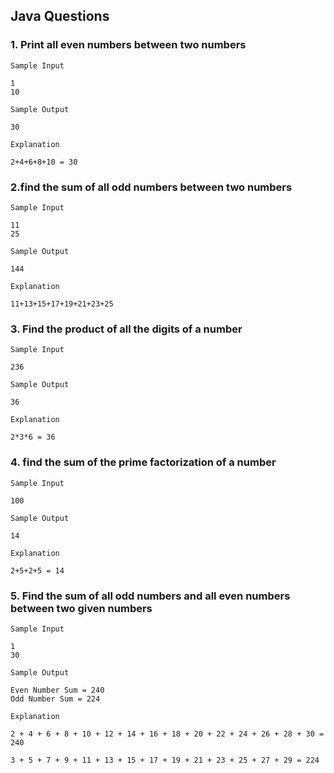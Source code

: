 ## Java Questions

### 1. Print all even numbers between two numbers
`Sample Input`
```
1
10
```

`Sample Output`
```
30
```

`Explanation`

```
2+4+6+8+10 = 30
```


### 2.find the sum of all odd numbers between two numbers
`Sample Input`
```
11
25
```

`Sample Output`
```
144
```

`Explanation`

```
11+13+15+17+19+21+23+25
```


### 3. Find the product of all the digits of a number
`Sample Input`
```
236
```

`Sample Output`
```
36
```

`Explanation`

```
2*3*6 = 36
```

### 4. find the sum of the prime factorization of a number
`Sample Input`
```
100
```

`Sample Output`
```
14
```

`Explanation`

```
2+5+2+5 = 14
```


### 5. Find the sum of all odd numbers and all even numbers between two given numbers
`Sample Input`
```
1
30
```

`Sample Output`
```
Even Number Sum = 240
Odd Number Sum = 224
```

`Explanation`

```
2 + 4 + 6 + 8 + 10 + 12 + 14 + 16 + 18 + 20 + 22 + 24 + 26 + 28 + 30 = 240

3 + 5 + 7 + 9 + 11 + 13 + 15 + 17 + 19 + 21 + 23 + 25 + 27 + 29 = 224
```
